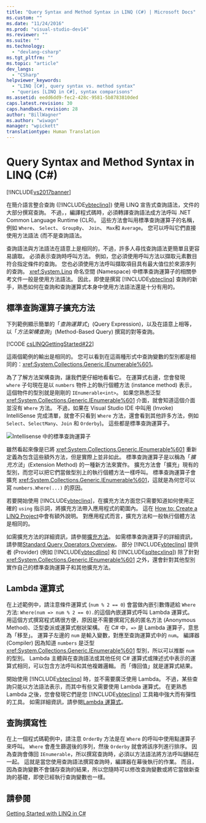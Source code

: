 ```yaml
---
title: "Query Syntax and Method Syntax in LINQ (C#) | Microsoft Docs"
ms.custom: ""
ms.date: "11/24/2016"
ms.prod: "visual-studio-dev14"
ms.reviewer: ""
ms.suite: ""
ms.technology: 
  - "devlang-csharp"
ms.tgt_pltfrm: ""
ms.topic: "article"
dev_langs: 
  - "CSharp"
helpviewer_keywords: 
  - "LINQ [C#], query syntax vs. method syntax"
  - "queries [LINQ in C#], syntax comparisons"
ms.assetid: eedd6dd9-fec2-428c-9581-5b8783810ded
caps.latest.revision: 30
caps.handback.revision: 28
author: "BillWagner"
ms.author: "wiwagn"
manager: "wpickett"
translationtype: Human Translation
---
```

# Query Syntax and Method Syntax in LINQ (C#)
[!INCLUDE[vs2017banner](../../../../csharp/includes/vs2017banner.md)]

在簡介語言整合查詢 \([!INCLUDE[vbteclinq](../../../../csharp/includes/vbteclinq_md.md)]\) 使用 LINQ 宣告式查詢語法，文件的大部分撰寫查詢。  不過，，編譯程式碼時，必須轉譯查詢語法成方法呼叫 .NET Common Language Runtime \(CLR\)。  這些方法會叫用標準查詢運算子的名稱，例如 `Where`、 `Select`、 `GroupBy`、 `Join`、 `Max`和 `Average`。  您可以呼叫它們直接使用方法語法 \(而不是查詢語法。  
  
 查詢語法與方法語法在語意上是相同的，不過，許多人尋找查詢語法更簡單且更容易讀取。  必須表示查詢時呼叫方法。  例如，您必須使用呼叫方法以擷取元素數目符合指定條件的查詢。  您也必須使用方法呼叫擷取項目具有最大值位於來源序列的查詢。  <xref:System.Linq> 命名空間 \(Namespace\) 中標準查詢運算子的相關參考文件一般是使用方法語法。  因此，即使是撰寫 [!INCLUDE[vbteclinq](../../../../csharp/includes/vbteclinq_md.md)] 查詢的新手，熟悉如何在查詢和查詢運算式本身中使用方法語法還是十分有用的。  
  
## 標準查詢運算子擴充方法  
 下列範例顯示簡單的「*查詢運算式*」\(Query Expression\)，以及在語意上相等，以「*方法架構查詢*」\(Method\-Based Query\) 撰寫的對等查詢。  
  
 [!CODE [csLINQGettingStarted#22](../CodeSnippet/VS_Snippets_VBCSharp/CsLINQGettingStarted#22)]  
  
 這兩個範例的輸出是相同的。  您可以看到在這兩種形式中查詢變數的型別都是相同的：<xref:System.Collections.Generic.IEnumerable%601>。  
  
 為了了解方法架構查詢，讓我們更仔細地看看它。  在運算式右邊，您會發現 `where` 子句現在是以 `numbers` 物件上的執行個體方法 \(instance method\) 表示，這個物件的型別就是剛剛的 `IEnumerable<int>`。  如果您熟悉泛型 <xref:System.Collections.Generic.IEnumerable%601> 介面，就會知道這個介面並沒有 `Where` 方法。  不過，如果在 Visual Studio IDE 中叫用 \(Invoke\) IntelliSense 完成清單，就會不只看到 `Where` 方法，還會看到其他許多方法，例如 `Select`、`SelectMany`、`Join` 和 `Orderby`\)。  這些都是標準查詢運算子。  
  
 ![Intellisense 中的標準查詢運算子](../../../../csharp/programming-guide/concepts/linq/media/standardqueryops.png "StandardQueryOps")  
  
 雖然看起來像是已將 <xref:System.Collections.Generic.IEnumerable%601> 重新定義為包含這些額外方法，但是實際上並非如此。  標準查詢運算子是以稱為「*擴充方法*」\(Extension Method\) 的一種新方法來實作。  擴充方法會「擴充」現有的型別，而您可以把它們當做型別上的執行個體方法一樣呼叫。  標準查詢運算子會擴充 <xref:System.Collections.Generic.IEnumerable%601>，這就是為何您可以寫 `numbers.Where(...)` 的原因。  
  
 若要開始使用 [!INCLUDE[vbteclinq](../../../../csharp/includes/vbteclinq_md.md)]，在擴充方法方面您只需要知道如何使用正確的 `using` 指示詞，將擴充方法帶入應用程式的範圍內。  這在 [How to: Create a LINQ Project](../Topic/How%20to:%20Create%20a%20LINQ%20Project.md)中會有額外說明。  對應用程式而言，擴充方法和一般執行個體方法是相同的。  
  
 如需擴充方法的詳細資訊，請參閱[擴充方法](../../../../csharp/programming-guide/classes-and-structs/extension-methods.md)。  如需標準查詢運算子的詳細資訊，請參閱[Standard Query Operators Overview](../../../../visual-basic/programming-guide/concepts/linq/standard-query-operators-overview.md)。  部分 [!INCLUDE[vbteclinq](../../../../csharp/includes/vbteclinq_md.md)] 提供者 \(Provider\) \(例如 [!INCLUDE[vbtecdlinq](../../../../csharp/includes/vbtecdlinq_md.md)] 和 [!INCLUDE[sqltecxlinq](../../../../csharp/programming-guide/concepts/linq/includes/sqltecxlinq_md.md)]\) 除了針對 <xref:System.Collections.Generic.IEnumerable%601> 之外，還會針對其他型別實作自己的標準查詢運算子和其他擴充方法。  
  
## Lambda 運算式  
 在上述範例中，請注意條件運算式 \(`num % 2 == 0`\) 會當做內嵌引數傳遞給 `Where` 方法: `Where(num => num % 2 == 0).`的這個內嵌運算式呼叫 Lambda 運算式。  用這個方式撰寫程式碼很方便，原因是不需要撰寫冗長的匿名方法 \(Anonymous Method\)、泛型委派或運算式樹狀架構。  在 C\# 中，`=>` 是 Lambda 運算子，意思為「移至」。  運算子左邊的 `num` 是輸入變數，對應至查詢運算式中的 `num`。  編譯器 \(Compiler\) 因為知道 `numbers` 是泛型 <xref:System.Collections.Generic.IEnumerable%601> 型別，所以可以推斷 `num` 的型別。  Lambda 主體與在查詢語法或其他任何 C\# 運算式或陳述式中表示的運算式相同，可以包含方法呼叫和其他複雜邏輯。  而「傳回值」就是運算式結果。  
  
 開始使用 [!INCLUDE[vbteclinq](../../../../csharp/includes/vbteclinq_md.md)] 時，並不需要廣泛使用 Lambda。  不過，某些查詢只能以方法語法表示，而其中有些又需要使用 Lambda 運算式。  在更熟悉 Lambda 之後，您會發現它們是您 [!INCLUDE[vbteclinq](../../../../csharp/includes/vbteclinq_md.md)] 工具箱中強大而有彈性的工具。  如需詳細資訊，請參閱[Lambda 運算式](../../../../csharp/programming-guide/statements-expressions-operators/lambda-expressions.md)。  
  
## 查詢撰寫性  
 在上一個程式碼範例中，請注意 `OrderBy` 方法是在 `Where` 的呼叫中使用點運算子來呼叫。  `Where` 會產生篩選後的序列，然後 `Orderby` 就會將該序列進行排序。  因為查詢會傳回 `IEnumerable`，所以撰寫查詢時，必須以方法語法將方法呼叫鏈結在一起。  這就是當您使用查詢語法撰寫查詢時，編譯器在幕後執行的作業。  而且，因為查詢變數不會儲存查詢的結果，所以您隨時可以修改查詢變數或將它當做新查詢的基礎，即使已經執行查詢變數也一樣。  
  
## 請參閱  
 [Getting Started with LINQ in C\#](../../../../csharp/programming-guide/concepts/linq/getting-started-with-linq.md)